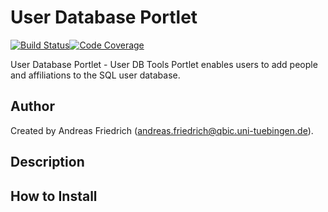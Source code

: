 # User Database Portlet

[![Build Status](https://travis-ci.com/qbicsoftware/user-db-portlet.svg?branch=development)](https://travis-ci.com/qbicsoftware/user-db-portlet)[![Code Coverage]( https://codecov.io/gh/qbicsoftware/user-db-portlet/branch/development/graph/badge.svg)](https://codecov.io/gh/qbicsoftware/user-db-portlet)

User Database Portlet - User DB Tools Portlet enables users to add people and affiliations to the SQL user database.

## Author

Created by Andreas Friedrich (andreas.friedrich@qbic.uni-tuebingen.de).

## Description

## How to Install

